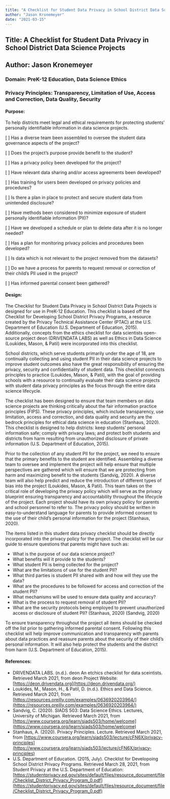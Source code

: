 ```yaml
---
title: "A Checklist for Student Data Privacy in School District Data Science Projects"
author: "Jason Kronemeyer"
date: "2021-03-15"
---
```


## Title: A Checklist for Student Data Privacy in School District Data Science Projects

## Author: **Jason Kronemeyer**

### Domain: **PreK-12 Education, Data Science Ethics**

### Privacy Principles: **Transparency, Limitation of Use, Access and Correction, Data Quality, Security**

#### **Purpose:** 
To help districts meet legal and ethical requirements for protecting students’ personally identifiable information in data science projects.

[ ] Has a diverse team been assembled to oversee the student data governance aspects of the project?

[ ] Does the project’s purpose provide benefit to the student?

[ ] Has a privacy policy been developed for the project?

[ ] Have relevant data sharing and/or access agreements been developed?

[ ] Has training for users been developed on privacy policies and procedures?

[ ] Is there a plan in place to protect and secure student data from unintended disclosure?

[ ] Have methods been considered to minimize exposure of student personally identifiable information (PII)?

[ ] Have we developed a schedule or plan to delete data after it is no longer needed?

[ ] Has a plan for monitoring privacy policies and procedures been developed?

[ ] Is data which is not relevant to the project removed from the datasets?

[ ] Do we have a process for parents to request removal or correction of their child’s PII used in the project?

[ ] Has informed parental consent been gathered?

#### **Design:**
The Checklist for Student Data Privacy in School District Data Projects is designed for use in PreK-12 Education. This checklist is based off the Checklist for Developing School District Privacy Programs, a resource created by the Privacy Technical Assistance Center (PTAC) at the U.S. Department of Education (U.S. Department of Education, 2015). Additionally, concepts from the ethics checklist for data scientists open-source project deon (DRIVENDATA LABS) as well as Ethics in Data Science (Loukides, Mason, & Patil) were incorporated into this checklist.

School districts, which serve students primarily under the age of 18, are continually collecting and using student PII in their data science projects to improve student outcomes also have the great responsibility of ensuring the privacy, security and confidentiality of student data. This checklist connects principles to practice (Loukides, Mason, & Patil), with the goal of providing schools with a resource to continually evaluate their data science projects with student data privacy principles as the focus through the entire data science lifecycle.

The checklist has been designed to ensure that team members on data science projects are thinking critically about the fair information practice principles (FIPS). These privacy principles, which include transparency, use limitation, access and correction, and data quality and security are the bedrock principles for ethical data science in education (Stanhaus, 2020). This checklist is designed to help districts: keep students’ personal information safe; comply with privacy laws; and protect both students and districts from harm resulting from unauthorized disclosure of private information (U.S. Department of Education, 2015).

Prior to the collection of any student PII for the project, we need to ensure that the primary benefits to the student are identified. Assembling a diverse team to oversee and implement the project will help ensure that multiple perspectives are gathered which will ensure that we are protecting from harm and maximizing benefit to the students (Sandvig, 2020). A diverse team will also help predict and reduce the introduction of different types of bias into the project (Loukides, Mason, & Patil). This team takes on the critical role of developing the privacy policy which will serve as the privacy blueprint ensuring transparency and accountability throughout the lifecycle of the project. Each project should have its own privacy policy for parents and school personnel to refer to. The privacy policy should be written in easy-to-understand language for parents to provide informed consent to the use of their child’s personal information for the project (Stanhaus, 2020).

The items listed in this student data privacy checklist should be directly incorporated into the privacy policy for the project. The checklist will be our guide to ensure questions that parents might have such as:
- What is the purpose of our data science project?
- What benefits will it provide to the students?
- What student PII is being collected for the project?
- What are the limitations of use for the student PII?
- What third parties is student PII shared with and how will they use the data?
- What are the procedures to be followed for access and correction of the student PII?
- What mechanisms will be used to ensure data quality and accuracy?
- What is the process to request removal of student PII?
- What are the security protocols being employed to prevent unauthorized access or disclosure of student PII? (Stanhaus, 2020) (Sandvig, 2020)

To ensure transparency throughout the project all items should be checked off the list prior to gathering informed parental consent. Following this checklist will help improve communication and transparency with parents about data practices and reassure parents about the security of their child’s personal information. It will also help protect the students and the district from harm (U.S. Department of Education, 2015).

#### References:

- DRIVENDATA LABS. (n.d.). deon An etchics checklist for data sceintists. Retrieved March 2021, from deon Project Website: [https://deon.drivendata.org](https://deon.drivendata.org/)
- Loukides, M., Mason, H., & Patil, D. (n.d.). Ethics and Data Science. Retrieved March 2021, from [https://resources.oreilly.com/examples/0636920203964/](https://resources.oreilly.com/examples/0636920203964/)
- Sandvig, C. (2020). SIADS 503: Data Science Ethics. Lectures, University of Michigan. Retrieved March 2021, from [https://www.coursera.org/learn/siads503/home/welcome](https://www.coursera.org/learn/siads503/home/welcome)
- Stanhaus, A. (2020). Privacy Principles. Lecture. Retrieved March 2021, from [https://www.coursera.org/learn/siads503/lecture/cFN6X/privacy-principles](https://www.coursera.org/learn/siads503/lecture/cFN6X/privacy-principles)
- U.S. Department of Education. (2015, July). Checklist for Developoing School District Privacy Programs. Retrieved March 28, 2021, from Student Privacy at the U.S. Department of Education: [https://studentprivacy.ed.gov/sites/default/files/resource_document/file/Checklist_District_Privacy_Program_0.pdf](https://studentprivacy.ed.gov/sites/default/files/resource_document/file/Checklist_District_Privacy_Program_0.pdf)
